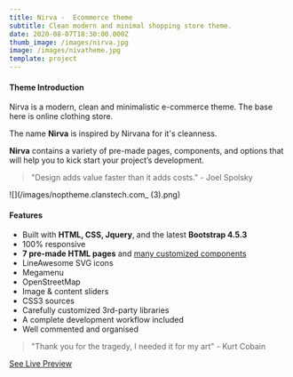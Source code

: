 ```yaml
---
title: Nirva -  Ecommerce theme
subtitle: Clean modern and minimal shopping store theme.
date: 2020-08-07T18:30:00.000Z
thumb_image: /images/nirva.jpg
image: /images/nivatheme.jpg
template: project
---
```

#### Theme Introduction

Nirva is a modern, clean and minimalistic e-commerce theme. The base here is online clothing store.

The name **Nirva** is inspired by Nirvana for it's cleanness.

<!--StartFragment-->

**Nirva** contains a variety of pre-made pages, components, and options that will help you to kick start your project’s development.

<!--EndFragment-->

> "Design adds value faster than it adds costs." - Joel Spolsky

![](/images/noptheme.clanstech.com_ (3).png)

#### **Features**

<!--StartFragment-->

* Built with **HTML, CSS, Jquery**, and the latest **Bootstrap 4.5.3**
* 100% responsive
* **7 pre-made HTML pages** and [many customized components](https://varkala-react-version.vercel.app/docs/components-theme)
* LineAwesome SVG icons
* Megamenu
* OpenStreetMap
* Image & content sliders
* CSS3 sources
* Carefully customized 3rd-party libraries
* A complete development workflow included
* Well commented and organised

> "Thank you for the tragedy, I needed it for my art" - Kurt Cobain

<a href="http://noptheme.clanstech.com" class="button "> See Live Preview </a>
